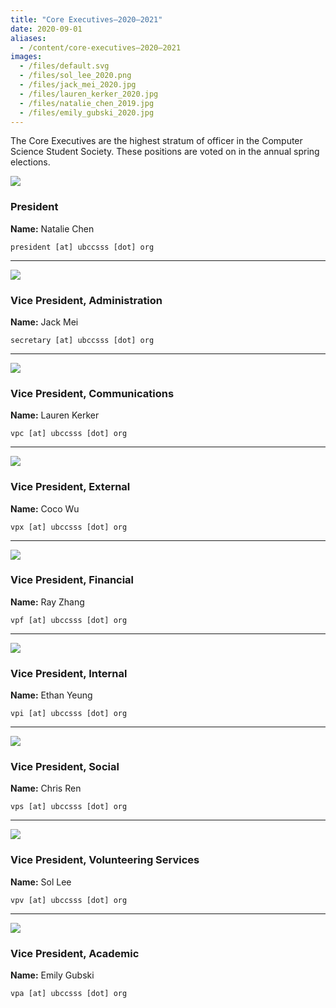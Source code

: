 ```yaml
---
title: "Core Executives—2020–2021"
date: 2020-09-01
aliases:
  - /content/core-executives—2020–2021
images:
  - /files/default.svg
  - /files/sol_lee_2020.png
  - /files/jack_mei_2020.jpg
  - /files/lauren_kerker_2020.jpg
  - /files/natalie_chen_2019.jpg
  - /files/emily_gubski_2020.jpg
---
```


<style>
.blog-post img {
  height: 100px;
  width: 100px;
  float: left;
  margin-right: 32px;
  border-radius: 50%;
  object-fit: cover;
}
</style>

The Core Executives are the highest stratum of officer in the Computer Science Student Society. These positions are voted on in the annual spring elections.

![](/files/natalie_chen_2019.jpg)

### President

**Name:** Natalie Chen

`president [at] ubccsss [dot] org`

___

![](/files/default.svg)

### Vice President, Administration

**Name:** Jack Mei

`secretary [at] ubccsss [dot] org`

___

![](/files/lauren_kerker_2020.jpg)

### Vice President, Communications

**Name:** Lauren Kerker

`vpc [at] ubccsss [dot] org`

___

![](/files/coco.jpg)

### Vice President, External

**Name:** Coco Wu

`vpx [at] ubccsss [dot] org`

___

![](/files/default.svg)

### Vice President, Financial

**Name:** Ray Zhang

`vpf [at] ubccsss [dot] org`

___

![](/files/default.svg)

### Vice President, Internal

**Name:** Ethan Yeung

`vpi [at] ubccsss [dot] org`

___

![](/files/default.svg)

### Vice President, Social

**Name:** Chris Ren

`vps [at] ubccsss [dot] org`

___

![](/files/sol_lee_2020.png)

### Vice President, Volunteering Services

**Name:** Sol Lee

`vpv [at] ubccsss [dot] org`

___

![](/files/emily_gubski_2020.jpg)

### Vice President, Academic

**Name:** Emily Gubski

`vpa [at] ubccsss [dot] org`
